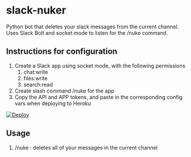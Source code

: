 # slack-nuker
Python bot that deletes your slack messages from the current channel. Uses Slack Bolt and socket mode to listen for the /nuke command.

## Instructions for configuration
1. Create a Slack app using socket mode, with the following permissions
    1.  chat:write
    2.  files:write
    3.  search:read
2. Create slash command /nuke for the app
3. Copy the API and APP tokens, and paste in the corresponding config vars when deploying to Heroku

[![Deploy](https://www.herokucdn.com/deploy/button.svg)](https://heroku.com/deploy)

## Usage
1. /nuke : deletes all of your messages in the current channel
